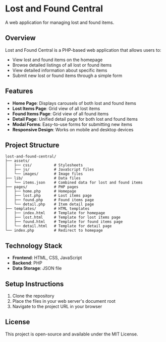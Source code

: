 # Lost and Found Central

A web application for managing lost and found items.

## Overview

Lost and Found Central is a PHP-based web application that allows users to:

- View lost and found items on the homepage
- Browse detailed listings of all lost or found items
- View detailed information about specific items
- Submit new lost or found items through a simple form

## Features

- **Home Page**: Displays carousels of both lost and found items
- **Lost Items Page**: Grid view of all lost items
- **Found Items Page**: Grid view of all found items
- **Detail Page**: Unified detail page for both lost and found items
- **Modal Forms**: Easy-to-use forms for submitting new items
- **Responsive Design**: Works on mobile and desktop devices

## Project Structure

```
lost-and-found-central/
├── assets/
│   ├── css/          # Stylesheets
│   ├── js/           # JavaScript files
│   └── images/       # Image files
├── lib/              # Data files
│   └── items.json    # Combined data for lost and found items
├── pages/            # PHP pages
│   ├── home.php      # Homepage
│   ├── lost.php      # Lost items page
│   ├── found.php     # Found items page
│   └── detail.php    # Item detail page
├── templates/        # HTML templates
│   ├── index.html    # Template for homepage
│   ├── lost.html     # Template for lost items page
│   ├── found.html    # Template for found items page
│   └── detail.html   # Template for detail page
└── index.php         # Redirect to homepage
```

## Technology Stack

- **Frontend**: HTML, CSS, JavaScript
- **Backend**: PHP
- **Data Storage**: JSON file

## Setup Instructions

1. Clone the repository
2. Place the files in your web server's document root
3. Navigate to the project URL in your browser

## License

This project is open-source and available under the MIT License.

